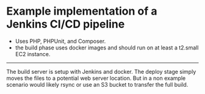 # Example implementation of a Jenkins CI/CD pipeline
 - Uses PHP, PHPUnit, and Composer.
 - the build phase uses docker images and should run on at least a t2.small EC2 instance.


---

The build server is setup with Jenkins and docker.  The deploy stage simply moves the files to a potential web server location.  But in a non example scenario would likely rsync or use an S3 bucket to transfer the full build.

